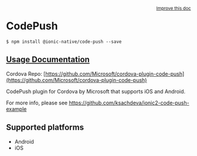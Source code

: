 
<a style="float:right;font-size:12px;" href="http://github.com/driftyco/ionic-native/edit/master/src/@ionic-native/plugins/code-push/index.ts#L395">
  Improve this doc
</a>

# CodePush
<!-- end header block -->

```
$ npm install @ionic-native/code-push --save
```

## [Usage Documentation](https://ionicframework.com/docs/v2/native/code-push/)

Cordova Repo: [https://github.com/Microsoft/cordova-plugin-code-push](https://github.com/Microsoft/cordova-plugin-code-push)

<!-- description -->
CodePush plugin for Cordova by Microsoft that supports iOS and Android.

For more info, please see https://github.com/ksachdeva/ionic2-code-push-example

<!-- @platforms tag -->
## Supported platforms

- Android
- iOS

<!-- @platforms tag end -->
<!-- end for prop in method.decorators[0].argumentInfo -->
<!-- end content block -->
<!-- end body block -->
